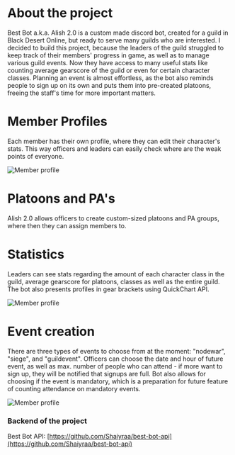 # About the project
Best Bot a.k.a. Alish 2.0 is a custom made discord bot, created for a guild in Black Desert Online, but ready to serve many guilds who are interested. I decided to build this project, because the leaders of the guild struggled to keep track of their members' progress in game, as well as to manage various guild events. 
Now they have access to many useful stats like counting average gearscore of the guild or even for certain character classes. 
Planning an event is almost effortless, as the bot also reminds people to sign up on its own and puts them into pre-created platoons, freeing the staff's time for more important matters. 

# Member Profiles
Each member has their own profile, where they can edit their character's stats. This way officers and leaders can easily check where are the weak points of everyone.

![Member profile](https://i.imgur.com/qTqvSg7.png)

# Platoons and PA's
Alish 2.0 allows officers to create custom-sized platoons and PA groups, where then they can assign members to. 

# Statistics
Leaders can see stats regarding the amount of each character class in the guild, average gearscore for platoons, classes as well as the entire guild. The bot also presents profiles in gear brackets using QuickChart API.

![Member profile](https://i.imgur.com/sw6eNSU.png)

# Event creation
There are three types of events to choose from at the moment: "nodewar", "siege", and "guildevent". Officers can choose the date and hour of future event, as well as max. number of people who can attend - if more want to sign up, they will be notified that signups are full. Bot also allows for choosing if the event is mandatory, which is a preparation for future feature of counting attendance on mandatory events. 

![Member profile](https://i.imgur.com/HLpTLAZ.png)

### Backend of the project
Best Bot API: [https://github.com/Shaiyraa/best-bot-api](https://github.com/Shaiyraa/best-bot-api)
